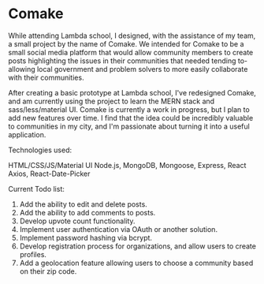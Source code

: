 # Comake

While attending Lambda school, I designed, with the assistance of my team, a small project by the name of Comake. We intended for Comake to be a small social media platform that
would allow community members to create posts highlighting the issues in their communities that needed tending to- allowing local government and problem solvers to more 
easily collaborate with their communities.

After creating a basic prototype at Lambda school, I've redesigned Comake, and am currently using the project to learn the MERN stack and sass/less/material UI.
Comake is currently a work in progress, but I plan to add new features over time. I find that the idea could be incredibly valuable to communities in my city,
and I'm passionate about turning it into a useful application.

Technologies used:

HTML/CSS/JS/Material UI
Node.js, MongoDB, Mongoose, Express, React
Axios, React-Date-Picker

Current Todo list:
1. Add the ability to edit and delete posts.
2. Add the ability to add comments to posts.
3. Develop upvote count functionality.
4. Implement user authentication via OAuth or another solution.
5. Implement password hashing via bcrypt.
6. Develop registration process for organizations, and allow users to create profiles.
7. Add a geolocation feature allowing users to choose a community based on their zip code.
